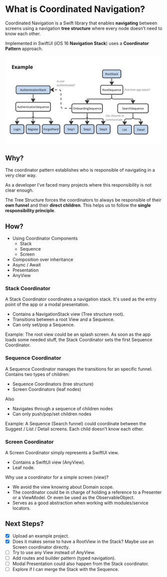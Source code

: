 # What is Coordinated Navigation?

Coordinated Navigation is a Swift library that enables **navigating** between screens using a navigation **tree structure** where every node doesn’t need to know each other.

Implemented in SwiftUI (iOS 16 **Navigation Stack**) uses a **Coordinator Pattern** approach.

![Example](./ExampleCoordinatorsApp.jpg)

## Why?

The coordinator pattern establishes who is responsible of navigating in a very clear way.

As a developer I’ve faced many projects where this responsibility is not clear enough.

The Tree Structure forces the coordinators to always be responsible of their **own funnel** and their **direct children**. This helps us to follow the **single responsibility principle**.

## How?

- Using Coordinator Components
   - Stack
   - Sequence
   - Screen
- Composition over inheritance
- Async / Await
- Presentation
- AnyView

### Stack Coordinator
A Stack Coordinator coordinates a navigation stack. It's used as the entry point of the app or a modal presentation.

- Contains a NavigationStack view (Tree structure root).
- Transitions between a root View and a Sequence.
- Can only set/pop a Sequence.


Example: The root view could be an splash screen. As soon as the app loads some needed stuff, the Stack Coordinator sets the first Sequence Coordinator.

### Sequence Coordinator
A Sequence Coordinator manages the transitions for an specific funnel.
Contains two types of children:

- Sequence Coordinators (tree structure)
- Screen Coordinators (leaf nodes)

Also

- Navigates through a sequence of children nodes
- Can only push/pop/set children nodes

Example: A Sequence (Search funnel) could coordinate between the Suggest / List / Detail screens. Each child doesn't know each other.

### Screen Coordinator

A Screen Coordinator simply represents a SwiftUI view.

- Contains a SwiftUI view (AnyView).
- Leaf node.

Why use a coordinator for a simple screen (view)?

- We avoid the view knowing about Domain scope.
- The coordinator could be in charge of holding a reference to a Presenter or a ViewModel. Or even be used as the ObservableObject.
- Serves as a good abstraction when working with modules/service locators.

## Next Steps?

- [x] Upload an example project.
- [x] Does it makes sense to have a RootView in the Stack? Maybe use an Screen coordinator directly.
- [ ] Try to use any View instead of AnyView.
- [ ] Add routes and builder pattern (typed navigation).
- [ ] Modal Presentation could also happen from the Stack coordinator.
- [ ] Explore if I can merge the Stack with the Sequence.
